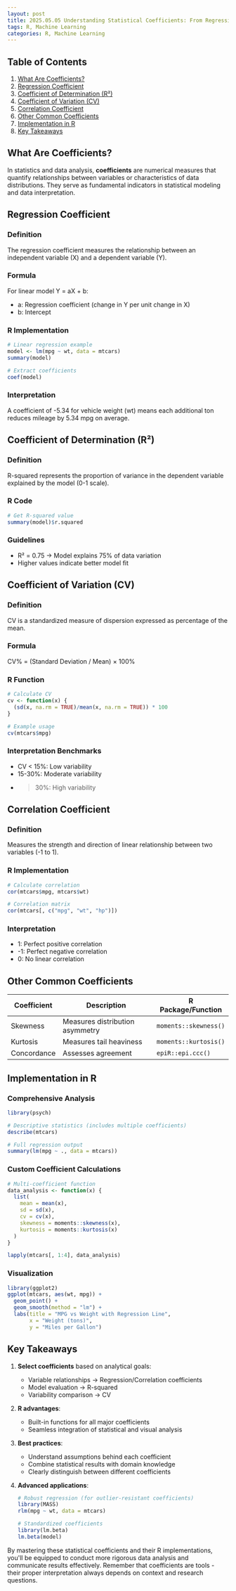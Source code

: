 ```yaml
---
layout: post
title: 2025.05.05 Understanding Statistical Coefficients: From Regression to Variation  
tags: R, Machine Learning
categories: R, Machine Learning
---
```

## Table of Contents
1. [What Are Coefficients?](#what-are-coefficients)
2. [Regression Coefficient](#regression-coefficient)
3. [Coefficient of Determination (R²)](#coefficient-of-determination)
4. [Coefficient of Variation (CV)](#coefficient-of-variation)
5. [Correlation Coefficient](#correlation-coefficient)
6. [Other Common Coefficients](#other-common-coefficients)
7. [Implementation in R](#implementation-in-r)
8. [Key Takeaways](#key-takeaways)

## What Are Coefficients?

In statistics and data analysis, **coefficients** are numerical measures that quantify relationships between variables or characteristics of data distributions. They serve as fundamental indicators in statistical modeling and data interpretation.

## Regression Coefficient

### Definition
The regression coefficient measures the relationship between an independent variable (X) and a dependent variable (Y).

### Formula
For linear model Y = aX + b:
- a: Regression coefficient (change in Y per unit change in X)
- b: Intercept

### R Implementation
```r
# Linear regression example
model <- lm(mpg ~ wt, data = mtcars)
summary(model)

# Extract coefficients
coef(model)
```

### Interpretation
A coefficient of -5.34 for vehicle weight (wt) means each additional ton reduces mileage by 5.34 mpg on average.

## Coefficient of Determination (R²)

### Definition
R-squared represents the proportion of variance in the dependent variable explained by the model (0-1 scale).

### R Code
```r
# Get R-squared value
summary(model)$r.squared
```

### Guidelines
- R² = 0.75 → Model explains 75% of data variation
- Higher values indicate better model fit

## Coefficient of Variation (CV)

### Definition
CV is a standardized measure of dispersion expressed as percentage of the mean.

### Formula
CV% = (Standard Deviation / Mean) × 100%

### R Function
```r
# Calculate CV
cv <- function(x) {
  (sd(x, na.rm = TRUE)/mean(x, na.rm = TRUE)) * 100
}

# Example usage
cv(mtcars$mpg)
```

### Interpretation Benchmarks
- CV < 15%: Low variability
- 15-30%: Moderate variability
- >30%: High variability

## Correlation Coefficient

### Definition
Measures the strength and direction of linear relationship between two variables (-1 to 1).

### R Implementation
```r
# Calculate correlation
cor(mtcars$mpg, mtcars$wt)

# Correlation matrix
cor(mtcars[, c("mpg", "wt", "hp")])
```

### Interpretation
- 1: Perfect positive correlation
- -1: Perfect negative correlation
- 0: No linear correlation

## Other Common Coefficients

| Coefficient | Description | R Package/Function |
|-------------|-------------|---------------------|
| Skewness | Measures distribution asymmetry | `moments::skewness()` |
| Kurtosis | Measures tail heaviness | `moments::kurtosis()` |
| Concordance | Assesses agreement | `epiR::epi.ccc()` |

## Implementation in R

### Comprehensive Analysis
```r
library(psych)

# Descriptive statistics (includes multiple coefficients)
describe(mtcars)

# Full regression output
summary(lm(mpg ~ ., data = mtcars))
```

### Custom Coefficient Calculations
```r
# Multi-coefficient function
data_analysis <- function(x) {
  list(
    mean = mean(x),
    sd = sd(x),
    cv = cv(x),
    skewness = moments::skewness(x),
    kurtosis = moments::kurtosis(x)
  )
}

lapply(mtcars[, 1:4], data_analysis)
```

### Visualization
```r
library(ggplot2)
ggplot(mtcars, aes(wt, mpg)) + 
  geom_point() + 
  geom_smooth(method = "lm") +
  labs(title = "MPG vs Weight with Regression Line",
       x = "Weight (tons)",
       y = "Miles per Gallon")
```

## Key Takeaways

1. **Select coefficients** based on analytical goals:
   - Variable relationships → Regression/Correlation coefficients
   - Model evaluation → R-squared
   - Variability comparison → CV

2. **R advantages**:
   - Built-in functions for all major coefficients
   - Seamless integration of statistical and visual analysis

3. **Best practices**:
   - Understand assumptions behind each coefficient
   - Combine statistical results with domain knowledge
   - Clearly distinguish between different coefficients

4. **Advanced applications**:
   ```r
   # Robust regression (for outlier-resistant coefficients)
   library(MASS)
   rlm(mpg ~ wt, data = mtcars)
   
   # Standardized coefficients
   library(lm.beta)
   lm.beta(model)
   ```

By mastering these statistical coefficients and their R implementations, you'll be equipped to conduct more rigorous data analysis and communicate results effectively. Remember that coefficients are tools - their proper interpretation always depends on context and research questions.
